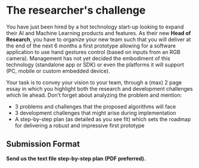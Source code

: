 # The researcher's challenge

You have just been hired by a hot technology start-up looking to expand their AI and Machine Learning products and features. As their new **Head of Research**, you have to organize your new team such that you will deliver at the end of the next 6 months a first prototype allowing for a software application to use hand gestures control (based on inputs from an RGB camera). Management has not yet decided the embodiment of this technology (standalone app or SDK) or even the platforms it will support (PC, mobile or custom embedded device).

Your task is to convey your vision to your team, through a (max) 2 page essay in which you highlight both the research and development challenges which lie ahead. Don’t forget about analyzing the problem and mention:

* 3 problems and challenges that the proposed algorithms will face
* 3 development challenges that might arise during implementation
* A step-by-step plan (as detailed as you see fit) which sets the roadmap for delivering a robust and impressive first prototype

## Submission Format

**Send us the text file step-by-step plan (PDF preferred).** 

